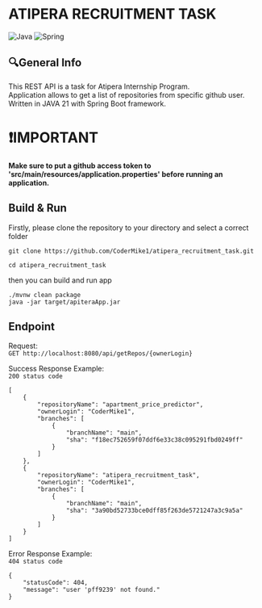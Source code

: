 # ATIPERA RECRUITMENT TASK #

![Java](https://img.shields.io/badge/java-21-red?style=for-the-badge&logo=java&color=red)
![Spring](https://img.shields.io/badge/spring-3.4.4-green?style=for-the-badge&logo=spring-boot)

## 🔍General Info ##

This REST API is a task for Atipera Internship Program.<br>
Application allows to get a list of repositories from specific github user.
Written in JAVA 21 with Spring Boot framework.

# ❗️IMPORTANT

**Make sure to put a github access token to 'src/main/resources/application.properties' before running an application.**

## Build & Run

Firstly, please clone the repository to your directory and select a correct folder
```
git clone https://github.com/CoderMike1/atipera_recruitment_task.git

cd atipera_recruitment_task
```
then you can build and run app
```
./mvnw clean package
java -jar target/apiteraApp.jar
```

## Endpoint

Request:<br>
``
GET http://localhost:8080/api/getRepos/{ownerLogin}
``

Success Response Example:<br>
``200 status code``
```
[
    {
        "repositoryName": "apartment_price_predictor",
        "ownerLogin": "CoderMike1",
        "branches": [
            {
                "branchName": "main",
                "sha": "f18ec752659f07ddf6e33c38c095291fbd0249ff"
            }
        ]
    },
    {
        "repositoryName": "atipera_recruitment_task",
        "ownerLogin": "CoderMike1",
        "branches": [
            {
                "branchName": "main",
                "sha": "3a90bd52733bce0dff85f263de5721247a3c9a5a"
            }
        ]
    }
]
```

Error Response Example:<br>
``404 status code``
```
{
    "statusCode": 404,
    "message": "user 'pff9239' not found."
}
```


